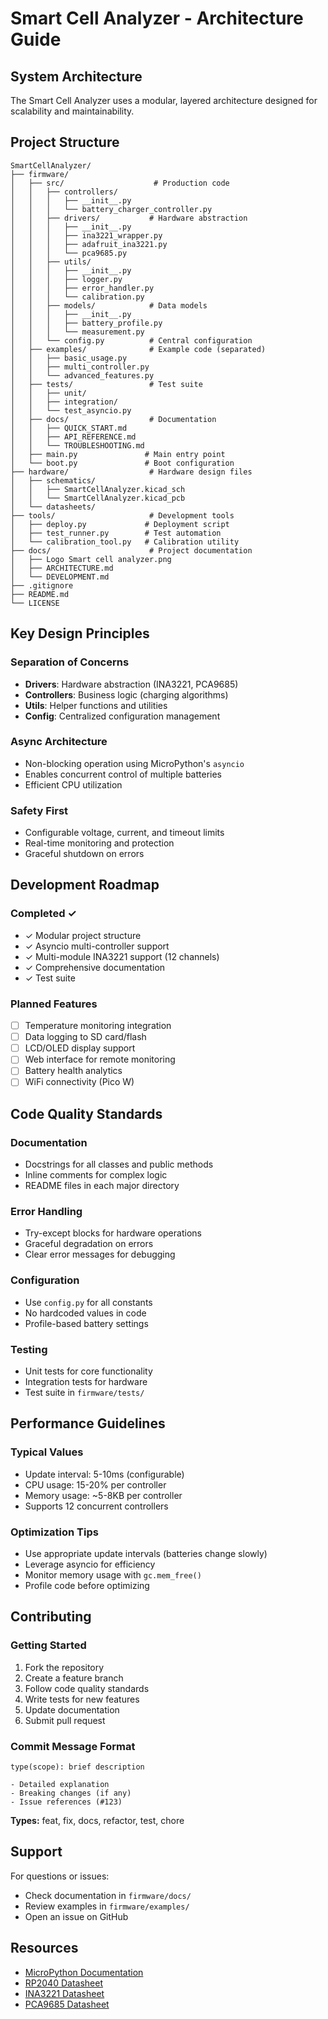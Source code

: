 # Smart Cell Analyzer - Architecture Guide

## System Architecture

The Smart Cell Analyzer uses a modular, layered architecture designed for scalability and maintainability.

## Project Structure

```
SmartCellAnalyzer/
├── firmware/
│   ├── src/                    # Production code
│   │   ├── controllers/
│   │   │   ├── __init__.py
│   │   │   └── battery_charger_controller.py
│   │   ├── drivers/           # Hardware abstraction
│   │   │   ├── __init__.py
│   │   │   ├── ina3221_wrapper.py
│   │   │   ├── adafruit_ina3221.py
│   │   │   └── pca9685.py
│   │   ├── utils/
│   │   │   ├── __init__.py
│   │   │   ├── logger.py
│   │   │   ├── error_handler.py
│   │   │   └── calibration.py
│   │   ├── models/            # Data models
│   │   │   ├── __init__.py
│   │   │   ├── battery_profile.py
│   │   │   └── measurement.py
│   │   └── config.py          # Central configuration
│   ├── examples/              # Example code (separated)
│   │   ├── basic_usage.py
│   │   ├── multi_controller.py
│   │   └── advanced_features.py
│   ├── tests/                 # Test suite
│   │   ├── unit/
│   │   ├── integration/
│   │   └── test_asyncio.py
│   ├── docs/                  # Documentation
│   │   ├── QUICK_START.md
│   │   ├── API_REFERENCE.md
│   │   └── TROUBLESHOOTING.md
│   ├── main.py               # Main entry point
│   └── boot.py               # Boot configuration
├── hardware/                  # Hardware design files
│   ├── schematics/
│   │   ├── SmartCellAnalyzer.kicad_sch
│   │   └── SmartCellAnalyzer.kicad_pcb
│   └── datasheets/
├── tools/                     # Development tools
│   ├── deploy.py             # Deployment script
│   ├── test_runner.py        # Test automation
│   └── calibration_tool.py   # Calibration utility
├── docs/                      # Project documentation
│   ├── Logo Smart cell analyzer.png
│   ├── ARCHITECTURE.md
│   └── DEVELOPMENT.md
├── .gitignore
├── README.md
└── LICENSE
```

## Key Design Principles

### Separation of Concerns
- **Drivers**: Hardware abstraction (INA3221, PCA9685)
- **Controllers**: Business logic (charging algorithms)
- **Utils**: Helper functions and utilities
- **Config**: Centralized configuration management

### Async Architecture
- Non-blocking operation using MicroPython's `asyncio`
- Enables concurrent control of multiple batteries
- Efficient CPU utilization

### Safety First
- Configurable voltage, current, and timeout limits
- Real-time monitoring and protection
- Graceful shutdown on errors

## Development Roadmap

### Completed ✓
- ✓ Modular project structure
- ✓ Asyncio multi-controller support
- ✓ Multi-module INA3221 support (12 channels)
- ✓ Comprehensive documentation
- ✓ Test suite

### Planned Features
- [ ] Temperature monitoring integration
- [ ] Data logging to SD card/flash
- [ ] LCD/OLED display support
- [ ] Web interface for remote monitoring
- [ ] Battery health analytics
- [ ] WiFi connectivity (Pico W)

## Code Quality Standards

### Documentation
- Docstrings for all classes and public methods
- Inline comments for complex logic
- README files in each major directory

### Error Handling
- Try-except blocks for hardware operations
- Graceful degradation on errors
- Clear error messages for debugging

### Configuration
- Use `config.py` for all constants
- No hardcoded values in code
- Profile-based battery settings

### Testing
- Unit tests for core functionality
- Integration tests for hardware
- Test suite in `firmware/tests/`

## Performance Guidelines

### Typical Values
- Update interval: 5-10ms (configurable)
- CPU usage: 15-20% per controller
- Memory usage: ~5-8KB per controller
- Supports 12 concurrent controllers

### Optimization Tips
- Use appropriate update intervals (batteries change slowly)
- Leverage asyncio for efficiency
- Monitor memory usage with `gc.mem_free()`
- Profile code before optimizing

## Contributing

### Getting Started
1. Fork the repository
2. Create a feature branch
3. Follow code quality standards
4. Write tests for new features
5. Update documentation
6. Submit pull request

### Commit Message Format
```
type(scope): brief description

- Detailed explanation
- Breaking changes (if any)
- Issue references (#123)
```

**Types:** feat, fix, docs, refactor, test, chore

## Support

For questions or issues:
- Check documentation in `firmware/docs/`
- Review examples in `firmware/examples/`
- Open an issue on GitHub

## Resources

- [MicroPython Documentation](https://docs.micropython.org/)
- [RP2040 Datasheet](https://datasheets.raspberrypi.com/rp2040/rp2040-datasheet.pdf)
- [INA3221 Datasheet](https://www.ti.com/lit/ds/symlink/ina3221.pdf)
- [PCA9685 Datasheet](https://www.nxp.com/docs/en/data-sheet/PCA9685.pdf)
